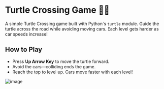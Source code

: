 
# Turtle Crossing Game 🐢🚗

A simple Turtle Crossing game built with Python's `turtle` module. Guide the turtle across the road while avoiding moving cars. Each level gets harder as car speeds increase!

## How to Play
- Press **Up Arrow Key** to move the turtle forward.
- Avoid the cars—colliding ends the game.
- Reach the top to level up. Cars move faster with each level!

 
![image](https://github.com/user-attachments/assets/28e28aa3-678f-42b1-9289-54e938d1bc54)

